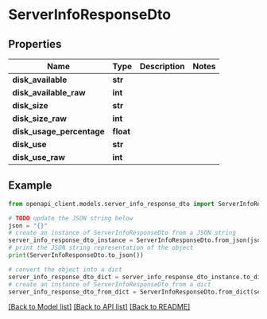 # ServerInfoResponseDto


## Properties

Name | Type | Description | Notes
------------ | ------------- | ------------- | -------------
**disk_available** | **str** |  | 
**disk_available_raw** | **int** |  | 
**disk_size** | **str** |  | 
**disk_size_raw** | **int** |  | 
**disk_usage_percentage** | **float** |  | 
**disk_use** | **str** |  | 
**disk_use_raw** | **int** |  | 

## Example

```python
from openapi_client.models.server_info_response_dto import ServerInfoResponseDto

# TODO update the JSON string below
json = "{}"
# create an instance of ServerInfoResponseDto from a JSON string
server_info_response_dto_instance = ServerInfoResponseDto.from_json(json)
# print the JSON string representation of the object
print(ServerInfoResponseDto.to_json())

# convert the object into a dict
server_info_response_dto_dict = server_info_response_dto_instance.to_dict()
# create an instance of ServerInfoResponseDto from a dict
server_info_response_dto_from_dict = ServerInfoResponseDto.from_dict(server_info_response_dto_dict)
```
[[Back to Model list]](../README.md#documentation-for-models) [[Back to API list]](../README.md#documentation-for-api-endpoints) [[Back to README]](../README.md)


